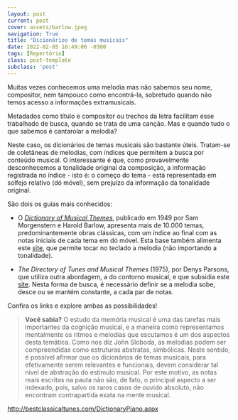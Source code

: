```yaml
---
layout: post
current: post
cover: assets/barlow.jpeg
navigation: True
title: "Dicionários de temas musicais"
date: 2022-02-05 16:49:00 -0300
tags: [Repertório]
class: post-template
subclass: 'post'
---
```


Muitas vezes conhecemos uma melodia mas não sabemos seu nome, compositor, nem tampouco como encontrá-la, sobretudo quando não temos acesso a informações extramusicais.

Metadados como título e compositor ou trechos da letra facilitam esse trabalhado de busca, quando se trata de uma canção. Mas e quando tudo o que sabemos é cantarolar a melodia?

Neste caso, os dicionários de temas musicais são bastante úteis. Tratam-se de coletâneas de melodias, com índices que permitem a busca por conteúdo musical. O interessante é que, como provavelmente desconhecemos a tonalidade original da composição, a informação registrada no índice - isto é: o começo do tema - está representada em solfejo relativo (dó móvel), sem prejuízo da informação da tonalidade original.

São dois os guias mais conhecidos:

- O [*Dictionary of Musical Themes*](https://archive.org/details/dictionaryofmusi00barl), publicado em 1949 por Sam Morgenstern e Harold Barlow, apresenta mais de 10.000 temas, predominantemente obras clássicas, com um índice ao final com as notas iniciais de cada tema em dó móvel. Esta base também alimenta este [site](http://bestclassicaltunes.com/DictionaryPiano.aspx), que permite tocar no teclado a melodia (não importando a tonalidade).

- *The Directory of Tunes and Musical Themes* (1975), por Denys Parsons, que utiliza outra abordagem, a do contorno musical, e que subsidia este [site](https://www.musipedia.org/melodic_contour.html). Nesta forma de busca, é necessário definir se a melodia sobe, desce ou se mantém constante, a cada par de notas.

Confira os links e explore ambas as possibilidades!

>**Você sabia?** O estudo da memória musical é uma das tarefas mais importantes da cognição musical, e a maneira como representamos mentalmente os ritmos e melodias que escutamos é um dos aspectos desta temática. Como nos diz John Sloboda, as melodias podem ser compreendidas como estruturas abstratas, simbólicas. Neste sentido, é possível afirmar que os dicionários de temas musicais, para efetivamente serem relevantes e funcionais, devem considerar tal nível de abstração do estímulo musical. Por este motivo, as notas reais escritas na pauta não são, de fato, o principal aspecto a ser indexado, pois, salvo os raros casos de ouvido absoluto, não encontram contrapartida exata na mente musical.

http://bestclassicaltunes.com/DictionaryPiano.aspx